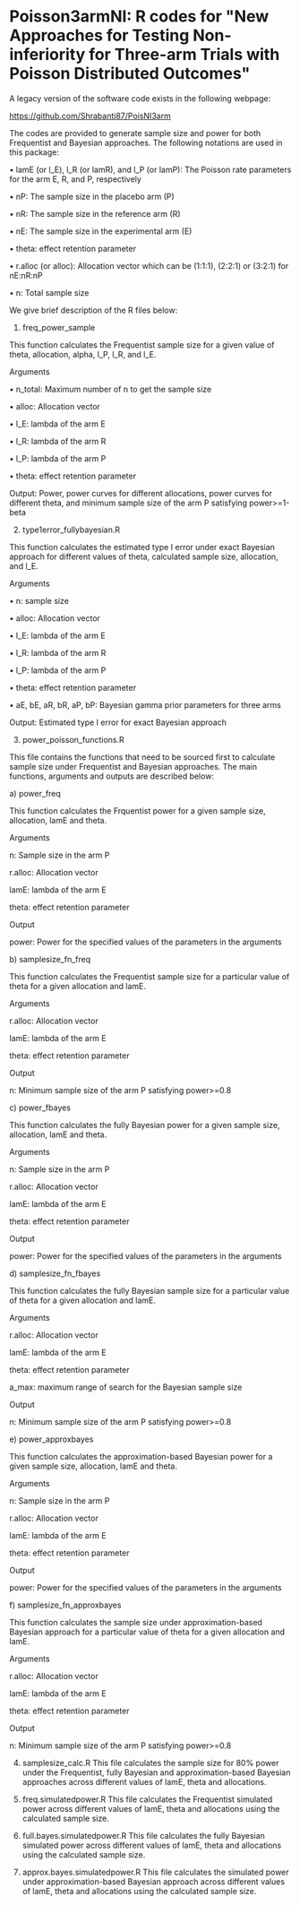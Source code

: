 # Poisson3armNI: R codes for "New Approaches for Testing Non-inferiority for Three-arm Trials with Poisson Distributed Outcomes"

A legacy version of the software code exists in the following webpage: 

https://github.com/Shrabanti87/PoisNI3arm   

The codes are provided to generate sample size and power for both Frequentist and Bayesian approaches. The following notations are used in this package:

•	lamE (or l_E), l_R (or lamR), and l_P (or lamP): The Poisson rate parameters for the arm E, R, and P, respectively

•	nP: The sample size in the placebo arm (P)

•	nR: The sample size in the reference arm (R)

•	nE: The sample size in the experimental arm (E)

•	theta: effect retention parameter

•	r.alloc (or alloc): Allocation vector which can be (1:1:1), (2:2:1) or (3:2:1) for nE:nR:nP

•	n: Total sample size

We give brief description of the R files below:

1. freq_power_sample

This function calculates the Frequentist sample size for a given value of theta, allocation, alpha, l_P, l_R, and l_E.

Arguments

•	n_total: Maximum number of n to get the sample size

•	alloc: Allocation vector

•	l_E: lambda of the arm E

•	l_R: lambda of the arm R

•	l_P: lambda of the arm P

•	theta: effect retention parameter

Output: Power, power curves for different allocations, power curves for different theta, and minimum sample size of the arm P satisfying power>=1-beta 


2. type1error_fullybayesian.R

This function calculates the estimated type I error under exact Bayesian approach for different values of theta, calculated sample size, allocation, and l_E.

Arguments

•	n: sample size

•	alloc: Allocation vector

•	l_E: lambda of the arm E

•	l_R: lambda of the arm R

•	l_P: lambda of the arm P

•	theta: effect retention parameter

•	aE, bE, aR, bR, aP, bP: Bayesian gamma prior parameters for three arms

Output: Estimated type I error for exact Bayesian approach

3. power_poisson_functions.R

This file contains the functions that need to be sourced first to calculate sample size under Frequentist and Bayesian approaches. The main functions, arguments and outputs are described below:

a) power_freq

This function calculates the Frquentist power for a given sample size, allocation, lamE and theta.

Arguments

n: Sample size in the arm P

r.alloc: Allocation vector

lamE: lambda of the arm E

theta: effect retention parameter

Output

power: Power for the specified values of the parameters in the arguments

b) samplesize_fn_freq

This function calculates the Frequentist sample size for a particular value of theta for a given allocation and lamE.

Arguments

r.alloc: Allocation vector

lamE: lambda of the arm E

theta: effect retention parameter

Output

n: Minimum sample size of the arm P satisfying power>=0.8

c) power_fbayes

This function calculates the fully Bayesian power for a given sample size, allocation, lamE and theta.

Arguments

n: Sample size in the arm P

r.alloc: Allocation vector

lamE: lambda of the arm E

theta: effect retention parameter

Output

power: Power for the specified values of the parameters in the arguments

d) samplesize_fn_fbayes

This function calculates the fully Bayesian sample size for a particular value of theta for a given allocation and lamE.

Arguments

r.alloc: Allocation vector

lamE: lambda of the arm E

theta: effect retention parameter

a_max: maximum range of search for the Bayesian sample size

Output

n: Minimum sample size of the arm P satisfying power>=0.8

e) power_approxbayes

This function calculates the approximation-based Bayesian power for a given sample size, allocation, lamE and theta.

Arguments

n: Sample size in the arm P

r.alloc: Allocation vector

lamE: lambda of the arm E

theta: effect retention parameter

Output

power: Power for the specified values of the parameters in the arguments

f) samplesize_fn_approxbayes

This function calculates the sample size under approximation-based Bayesian approach for a particular value of theta for a given allocation and lamE.

Arguments

r.alloc: Allocation vector

lamE: lambda of the arm E

theta: effect retention parameter

Output

n: Minimum sample size of the arm P satisfying power>=0.8

4. samplesize_calc.R
This file calculates the sample size for 80% power under the Frequentist, fully Bayesian and approximation-based Bayesian approaches across different values of lamE, theta and allocations.

5. freq.simulatedpower.R
This file calculates the Frequentist simulated power across different values of lamE, theta and allocations using the calculated sample size.

6. full.bayes.simulatedpower.R
This file calculates the fully Bayesian simulated power across different values of lamE, theta and allocations using the calculated sample size.

7. approx.bayes.simulatedpower.R
This file calculates the simulated power under approximation-based Bayesian approach across different values of lamE, theta and allocations using the calculated sample size.
